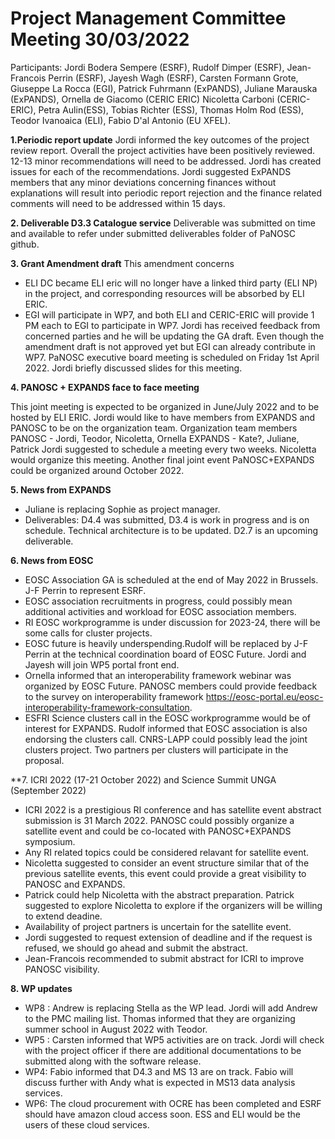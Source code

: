 Project Management Committee Meeting 30/03/2022
===============================================

Participants: Jordi Bodera Sempere (ESRF), Rudolf Dimper (ESRF), Jean-Francois Perrin (ESRF), Jayesh Wagh (ESRF), Carsten Formann Grote, Giuseppe La Rocca (EGI), Patrick Fuhrmann (ExPANDS), Juliane Marauska (ExPANDS), Ornella de Giacomo (CERIC ERIC)
Nicoletta Carboni (CERIC-ERIC), Petra Aulin(ESS), Tobias Richter (ESS), Thomas Holm Rod (ESS), Teodor Ivanoaica (ELI), Fabio D'al Antonio (EU XFEL).

**1.Periodic report update**
Jordi informed the key outcomes of the project review report. Overall the project activities have been positively reviewed. 
12-13 minor recommendations will need to be addressed. Jordi has created issues for each of the recommendations. 
Jordi suggested ExPANDS members that any minor deviations concerning finances without explanations will result into periodic report rejection and the finance related comments will need to be addressed within 15 days.

**2. Deliverable D3.3 Catalogue service**
Deliverable was submitted on time and available to refer under submitted deliverables folder of PaNOSC github.

**3. Grant Amendment draft**
 This amendment concerns 
 -  ELI DC became ELI eric will no longer have a linked third party (ELI NP) in the project, and corresponding resources will be absorbed by ELI ERIC.
 -  EGI will participate in WP7, and both ELI and CERIC-ERIC will provide 1 PM each to EGI to participate in WP7. 
 Jordi has received feedback from concerned parties and he will be updating the GA draft. Even though the amendment draft is not approved yet but EGI can already contribute in WP7.
 PaNOSC executive board meeting is scheduled on Friday 1st April 2022. Jordi briefly discussed slides for this meeting. 
 
 **4. PANOSC + EXPANDS face to face meeting** 
 
 This joint meeting is expected to be organized in June/July 2022 and to be hosted by ELI ERIC. Jordi would like to have members from EXPANDS and PANOSC to be on the organization team. 
 Organization team members
 PANOSC - Jordi, Teodor, Nicoletta, Ornella
 EXPANDS - Kate?, Juliane, Patrick
 Jordi suggested to schedule a meeting every two weeks. Nicoletta would organize this meeting.
 Another final joint event PaNOSC+EXPANDS could be organized around October 2022. 
 
 **5. News from EXPANDS**
 - Juliane is replacing Sophie as project manager. 
 - Deliverables: D4.4 was submitted, D3.4 is work in progress and is on schedule. Technical architecture is to be updated. D2.7 is an upcoming deliverable. 
 
 **6. News from EOSC**
 - EOSC Association GA is scheduled at the end of May 2022 in Brussels. J-F Perrin to represent ESRF.
 - EOSC association recruitments in progress, could possibly mean additional activities and workload for EOSC association members.
 - RI EOSC workprogramme is under discussion for 2023-24, there will be some calls for cluster projects.
 - EOSC future is heavily underspending.Rudolf will be replaced by J-F Perrin at the technical coordination board of EOSC Future. Jordi and Jayesh will join WP5 portal front end. 
 - Ornella informed that an interoperability framework webinar was organized by EOSC Future. PANOSC members could provide feedback to the survey on interoperability framework https://eosc-portal.eu/eosc-interoperability-framework-consultation.
 - ESFRI Science clusters call in the EOSC workprogramme would be of interest for EXPANDS. Rudolf informed that EOSC association is also endorsing the clusters call. CNRS-LAPP could possibly lead the joint clusters project. Two partners per clusters will participate in the proposal.
  
**7. ICRI 2022 (17-21 October 2022) and Science Summit UNGA (September 2022)
- ICRI 2022 is a prestigious RI conference and has satellite event abstract submission is 31 March 2022. PANOSC could possibly organize a satellite event and could be co-located with PANOSC+EXPANDS symposium.
- Any RI related topics could be considered relavant for satellite event. 
- Nicoletta suggested to consider an event structure similar that of the previous satellite events, this event could provide a great visibility to PANOSC and EXPANDS. 
- Patrick could help Nicoletta with the abstract preparation. Patrick suggested to explore Nicoletta to explore if the organizers will be willing to extend deadine.
- Availability of project partners is uncertain for the satellite event. 
- Jordi suggested to request extension of deadline and if the request is refused, we should go ahead and submit the abstract. 
- Jean-Francois recommended to submit abstract for ICRI to improve PANOSC visibility. 

**8. WP updates**
- WP8 : Andrew is replacing Stella as the WP lead. Jordi will add Andrew to the PMC mailing list. Thomas informed that they are organizing summer school in August 2022 with Teodor.
- WP5 : Carsten informed that WP5 activities are on track. Jordi will check with the project officer if there are additional documentations to be submitted along with the software release.
- WP4: Fabio informed that D4.3 and MS 13 are on track. Fabio will discuss further with Andy what is expected in MS13 data analysis services.
- WP6: The cloud procurement with OCRE has been completed and ESRF should have amazon cloud access soon. ESS and ELI would be the users of these cloud services. 

 
 
 
